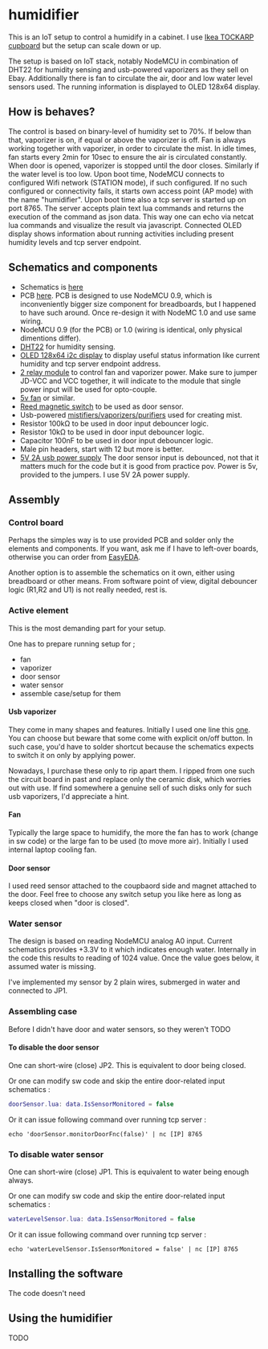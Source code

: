 # humidifier
This is an IoT setup to control a humidify in a cabinet. I use [Ikea TOCKARP cupboard](http://www.ikea.com/fi/fi/catalog/products/50296829/#/10296826) but the setup can scale down or up.

The setup is based on IoT stack, notably NodeMCU in combination of DHT22 for humidity sensing and usb-powered vaporizers as they sell on Ebay. Additionally there is fan to circulate the air, door and low water level sensors used. The running information is displayed to OLED 128x64 display.

## How is behaves?
The control is based on binary-level of humidity set to 70%. If below than that, vaporizer is on, if equal or above the vaporizer is off.
Fan is always working together with vaporizer, in order to circulate the mist. 
In idle times, fan starts every 2min for 10sec to ensure the air is circulated constantly.
When door is opened, vaporizer is stopped until the door closes.
Similarly if the water level is too low.
Upon boot time, NodeMCU connects to configured Wifi network (STATION mode), if such configured. If no such configured or connectivity fails, it starts own access point (AP mode) with the name "humidifier".
Upon boot time also a tcp server is started up on port 8765. The server accepts plain text lua commands and returns the execution of the command as json data. This way one can echo via netcat lua commands and visualize the result via javascript.
Connected OLED display shows information about running activities including present humidity levels and tcp server endpoint.

## Schematics and components
* Schematics is [here](https://easyeda.com/normal/Humidifier_schematics-a8e7a2e2f8624814bcee30da7ef66c57)
* PCB [here](https://easyeda.com/normal/Humidifier_PCB-ea9598f94f3648109ea022063cb1b199). PCB is designed to use NodeMCU 0.9, which is inconveniently bigger size component for breadboards, but I happened to have such around. Once re-design it with NodeMC 1.0 and use same wiring.
* NodeMCU 0.9 (for the PCB) or 1.0 (wiring is identical, only physical dimentions differ).
* [DHT22](https://www.google.fi/url?sa=t&rct=j&q=&esrc=s&source=web&cd=1&cad=rja&uact=8&ved=0ahUKEwi_9vG_zabVAhUxS5oKHYH_DiAQFggmMAA&url=https%3A%2F%2Fwww.adafruit.com%2Fproduct%2F385&usg=AFQjCNFbRDPAJjYFipUvioCU9MC8iahblg) for humidity sensing.
* [OLED 128x64 i2c display](https://www.google.fi/url?sa=t&rct=j&q=&esrc=s&source=web&cd=1&cad=rja&uact=8&ved=0ahUKEwi40IvJzabVAhWGHpoKHVD3AZIQFggmMAA&url=https%3A%2F%2Fwww.adafruit.com%2Fproduct%2F938&usg=AFQjCNErzBhoFRdpFBCtOP0zG13FpqpjAg) to display useful status information like current humidity and tcp server endpoint address.
* [2 relay module](http://modtronix.com/mod-rly2-5v.html) to control fan and vaporizer power. Make sure to jumper JD-VCC and VCC together, it will indicate to the module that single power input will be used for opto-couple.
* [5v fan](https://www.google.fi/url?sa=t&rct=j&q=&esrc=s&source=web&cd=1&cad=rja&uact=8&ved=0ahUKEwiO8_SBzqbVAhWFHpoKHYDwBJkQFggmMAA&url=https%3A%2F%2Fwww.adafruit.com%2Fproduct%2F3368&usg=AFQjCNGwcKJoz_zj9CBwvwvejntjYVeOqw) or similar.
* [Reed magnetic switch](https://www.google.fi/url?sa=t&rct=j&q=&esrc=s&source=web&cd=2&cad=rja&uact=8&ved=0ahUKEwjRhqiTzqbVAhVJL1AKHcS_DrAQFggyMAE&url=https%3A%2F%2Fwww.sparkfun.com%2Fproducts%2F8642&usg=AFQjCNFH63Wpxtjxo6HaqfcIasXa-zPbkA) to be used as door sensor.
* Usb-powered [mistifiers/vaporizers/purifiers](https://www.ebay.com/sch/i.html?_odkw=usb+vaporizer&_osacat=0&_from=R40&_trksid=p2045573.m570.l1313.TR0.TRC0.H0.Xusb+vaporizer+or+mist.TRS0&_nkw=usb+vaporizer+or+mist&_sacat=0) used for creating mist.
* Resistor 100kΩ to be used in door input debouncer logic.
* Resistor 10kΩ to be used in door input debouncer logic.
* Capacitor 100nF to be used in door input debouncer logic.
* Male pin headers, start with 12 but more is better.
* [5V 2A usb power supply](https://www.google.fi/url?sa=t&rct=j&q=&esrc=s&source=web&cd=1&cad=rja&uact=8&ved=0ahUKEwid_eW__qbVAhUFnJQKHd68A0wQFggmMAA&url=https%3A%2F%2Fwww.adafruit.com%2Fproduct%2F1995&usg=AFQjCNFjOZmfMJAFXk2wgQhEhLgwscKljg)
The door sensor input is debounced, not that it matters much for the code but it is good from practice pov.
Power is 5v, provided to the jumpers. I use 5V 2A power supply.

## Assembly

### Control board
Perhaps the simples way is to use provided PCB and solder only the elements and components. If you want, ask me if I have to left-over boards, otherwise you can order from [EasyEDA](https://easyeda.com/nikolai.fiikov/humidifier-ab647a3a4d064fe59c5edce4c8fcaf46).

Another option is to assemble the schematics on it own, either using breadboard or other means.
From software point of view, digital debouncer logic (R1,R2 and U1) is not really needed, rest is.  

### Active element
This is the most demanding part for your setup.

One has to prepare running setup for ;
* fan
* vaporizer
* door sensor
* water sensor
* assemble case/setup for them

#### Usb vaporizer
They come in many shapes and features. Initially I used one line this [one](http://www.ebay.com/itm/USB-Mini-Water-Bottle-Caps-Humidifier-Air-Diffuser-Aroma-Mist-Maker-Home-Office-/122255682245?var=&hash=item1c7701aac5:m:minNTUWiu_GnYQEJ53BO-XA). You can choose but beware that some come with explicit on/off button. In such case, you'd have to solder shortcut because the schematics expects to switch it on only by applying power.

Nowadays, I purchase these only to rip apart them. I ripped from one such the circuit board in past and replace only the ceramic disk, which worries out with use. If find somewhere a genuine sell of such disks only for such usb vaporizers, I'd appreciate a hint.

#### Fan
Typically the large space to humidify, the more the fan has to work (change in sw code) or the large fan to be used (to move more air). Initially I used internal laptop cooling fan.

#### Door sensor
I used reed sensor attached to the coupbaord side and magnet attached to the door. Feel free to choose any switch setup you like here as long as keeps closed when "door is closed".

### Water sensor
The design is based on reading NodeMCU analog A0 input. Current schematics provides +3.3V to it which indicates enough water. Internally in the code this results to reading of 1024 value. Once the value goes below, it assumed water is missing.

I've implemented my sensor by 2 plain wires, submerged in water and connected to JP1.

### Assembling case
Before I didn't have door and water sensors, so they weren't TODO

#### To disable the door sensor
One can short-wire (close) JP2. This is equivalent to door being closed.

Or one can modify sw code and skip the entire door-related input schematics : 
```lua
doorSensor.lua: data.IsSensorMonitored = false
```

Or it can issue following command over running tcp server :
```shell
echo 'doorSensor.monitorDoorFnc(false)' | nc [IP] 8765
```

### To disable water sensor

One can short-wire (close) JP1. This is equivalent to water being enough always.

Or one can modify sw code and skip the entire door-related input schematics : 
```lua
waterLevelSensor.lua: data.IsSensorMonitored = false
```

Or it can issue following command over running tcp server :
```shell
echo 'waterLevelSensor.IsSensorMonitored = false' | nc [IP] 8765
```

## Installing the software
The code doesn't need 

## Using the humidifier
TODO